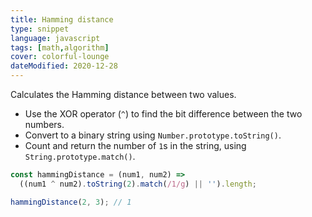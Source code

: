 ```yaml
---
title: Hamming distance
type: snippet
language: javascript
tags: [math,algorithm]
cover: colorful-lounge
dateModified: 2020-12-28
---
```


Calculates the Hamming distance between two values.

- Use the XOR operator (`^`) to find the bit difference between the two numbers.
- Convert to a binary string using `Number.prototype.toString()`.
- Count and return the number of `1`s in the string, using `String.prototype.match()`.

```js
const hammingDistance = (num1, num2) =>
  ((num1 ^ num2).toString(2).match(/1/g) || '').length;

hammingDistance(2, 3); // 1
```
